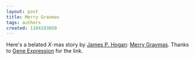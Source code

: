 ```yaml
---
layout: post
title: Merry Gravmas
tags: authors
created: 1104183050
---
```

 Here's a belated _X_-mas story by [James P. Hogan](http://www.jamesphogan.com/): [Merry Gravmas](http://www.jamesphogan.com/books/mmande/support/sample3.htm). Thanks to [Gene Expression](http://www.gnxp.com/MT2/archives/003376.html) for the link.
